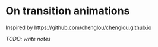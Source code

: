 # On transition animations

Inspired by https://github.com/chenglou/chenglou.github.io

_TODO: write notes_
